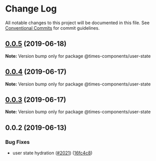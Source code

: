 # Change Log

All notable changes to this project will be documented in this file.
See [Conventional Commits](https://conventionalcommits.org) for commit guidelines.

## [0.0.5](https://github.com/newsuk/times-components/compare/@times-components/user-state@0.0.4...@times-components/user-state@0.0.5) (2019-06-18)

**Note:** Version bump only for package @times-components/user-state





## [0.0.4](https://github.com/newsuk/times-components/compare/@times-components/user-state@0.0.3...@times-components/user-state@0.0.4) (2019-06-17)

**Note:** Version bump only for package @times-components/user-state





## [0.0.3](https://github.com/newsuk/times-components/compare/@times-components/user-state@0.0.2...@times-components/user-state@0.0.3) (2019-06-17)

**Note:** Version bump only for package @times-components/user-state





## 0.0.2 (2019-06-13)


### Bug Fixes

* user state hydration ([#2021](https://github.com/newsuk/times-components/issues/2021)) ([16fc4c8](https://github.com/newsuk/times-components/commit/16fc4c8))
